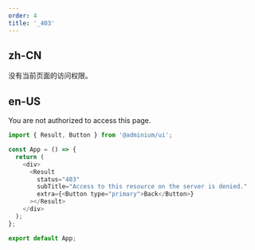 ```yaml
---
order: 4
title: '_403'
---
```

## zh-CN

没有当前页面的访问权限。
## en-US

You are not authorized to access this page.


```js
import { Result, Button } from '@adminium/ui';

const App = () => {
  return (
    <div>
      <Result
        status="403"
        subTitle="Access to this resource on the server is denied."
        extra={<Button type="primary">Back</Button>}
      ></Result>
    </div>
  );
};

export default App;
```
